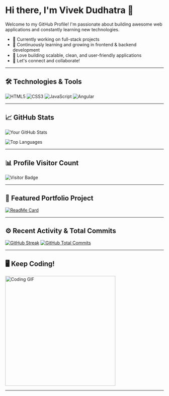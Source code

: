 # Hi there, I'm Vivek Dudhatra 👋

Welcome to my GitHub Profile!
I'm passionate about building awesome web applications and constantly learning new technologies.

- 🔭 Currently working on full-stack projects
- 🌱 Continuously learning and growing in frontend & backend development
- 🚀 Love building scalable, clean, and user-friendly applications
- 💬 Let's connect and collaborate!

---

## 🛠️ Technologies & Tools

![HTML5](https://img.shields.io/badge/html5-%23E34F26.svg?style=for-the-badge&logo=html5&logoColor=white)
![CSS3](https://img.shields.io/badge/css3-%231572B6.svg?style=for-the-badge&logo=css3&logoColor=white)
![JavaScript](https://img.shields.io/badge/javascript-%23323330.svg?style=for-the-badge&logo=javascript&logoColor=%23F7DF1E)
![Angular](https://img.shields.io/badge/Angular-DD0031?style=for-the-badge&logo=angular&logoColor=white)

---

## 📈 GitHub Stats

![Your GitHub Stats](https://github-readme-stats.vercel.app/api?username=vivek1384&show_icons=true&theme=radical)

![Top Languages](https://github-readme-stats.vercel.app/api/top-langs/?username=vivek1384&layout=compact&theme=radical)

---

## 📊 Profile Visitor Count

![Visitor Badge](https://komarev.com/ghpvc/?username=vivek1384&style=for-the-badge&color=blue)

---

## 🎯 Featured Portfolio Project

[![ReadMe Card](https://github-readme-stats.vercel.app/api/pin/?username=vivek1384&repo=Personal-Portfolio&theme=radical)](https://github.com/vivek1384/Personal-Portfolio)

---

## ⚙️ Recent Activity & Total Commits

[![GitHub Streak](https://streak-stats.demolab.com/?user=vivek1384&theme=radical)](https://git.io/streak-stats)
[![GitHub Total Commits](https://img.shields.io/github/commits/vivek1384/vivek1384?style=for-the-badge&logo=github&logoColor=white)](https://github.com/vivek1384)

---

## 🖥️ Keep Coding!

<img src="https://raw.githubusercontent.com/ABSphreak/ABSphreak/master/gifs/animateme.gif" width="350" alt="Coding GIF">

---
